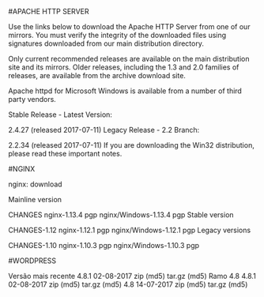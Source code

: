 #APACHE HTTP SERVER

Use the links below to download the Apache HTTP Server from one of our mirrors. You must verify the integrity of the downloaded files using signatures downloaded from our main distribution directory.

Only current recommended releases are available on the main distribution site and its mirrors. Older releases, including the 1.3 and 2.0 families of releases, are available from the archive download site.

Apache httpd for Microsoft Windows is available from a number of third party vendors.

Stable Release - Latest Version:

2.4.27 (released 2017-07-11)
Legacy Release - 2.2 Branch:

2.2.34 (released 2017-07-11)
If you are downloading the Win32 distribution, please read these important notes.

#NGINX

nginx: download

Mainline version

CHANGES	nginx-1.13.4  pgp	nginx/Windows-1.13.4  pgp
Stable version

CHANGES-1.12	nginx-1.12.1  pgp	nginx/Windows-1.12.1  pgp
Legacy versions

CHANGES-1.10	nginx-1.10.3  pgp	nginx/Windows-1.10.3  pgp

#WORDPRESS

Versão mais recente
4.8.1	02-08-2017	zip (md5)	tar.gz (md5)
Ramo 4.8
4.8.1	02-08-2017	zip (md5)	tar.gz (md5)
4.8	14-07-2017	zip (md5)	tar.gz (md5)

